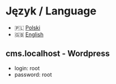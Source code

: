 # Język / Language

- 🇵🇱 [Polski](README.pl.md)
- 🇬🇧 [English](README.en.md)



## cms.localhost - Wordpress

- login: root
- password: root